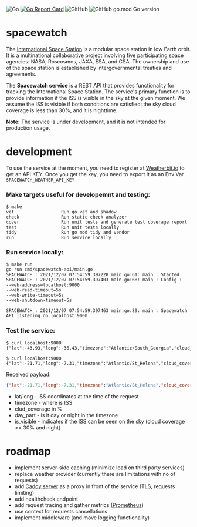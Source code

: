 ![Go](https://github.com/qba73/spacewatch/workflows/Go/badge.svg)
[![Go Report Card](https://goreportcard.com/badge/github.com/qba73/spacewatch)](https://goreportcard.com/report/github.com/qba73/spacewatch)
![GitHub](https://img.shields.io/github/license/qba73/meteo)
![GitHub go.mod Go version](https://img.shields.io/github/go-mod/go-version/qba73/meteo)

# spacewatch

The [International Space Station](https://en.wikipedia.org/wiki/International_Space_Station) is a modular space station in low Earth orbit. It is a multinational collaborative project involving five participating space agencies: NASA, Roscosmos, JAXA, ESA, and CSA. The ownership and use of the space station is established by intergovernmental treaties and agreements.

The **Spacewatch service** is a REST API that provides functionality for tracking the International Space Station. The service's primary function is to provide information if the ISS is visible in the sky at the given moment.
We assume the ISS is visible if both conditions are satisfied: the sky cloud coverage is less than 30%, and it is nighttime.

**Note:** The service is under development, and it is not intended for production usage.


# development

To use the service at the moment, you need to register at [Weatherbit.io](https://www.weatherbit.io/api) to get an API KEY. Once you get the key, you need to export it as an Env Var ```SPACEWATCH_WEATHER_API_KEY```


### Make targets useful for developemnt and testing:
```
$ make
vet                  Run go vet and shadow
check                Run static check analyzer
cover                Run unit tests and generate test coverage report
test                 Run unit tests locally
tidy                 Run go mod tidy and vendor
run                  Run service locally
```

### Run service locally:
```
$ make run
go run cmd/spacewatch-api/main.go
SPACEWATCH : 2021/12/07 07:54:59.397228 main.go:61: main : Started
SPACEWATCH : 2021/12/07 07:54:59.397403 main.go:68: main : Config :
--web-address=localhost:9000
--web-read-timeout=5s
--web-write-timeout=5s
--web-shutdown-timeout=5s

SPACEWATCH : 2021/12/07 07:54:59.397463 main.go:89: main : Spacewatch API listening on localhost:9000

```

### Test the service:
```
$ curl localhost:9000
{"lat":-43.93,"long":-36.43,"timezone":"Atlantic/South_Georgia","cloud_coverage":100,"day_part":"night","is_visible":false}
```
```
$ curl localhost:9000
{"lat":-21.71,"long":-7.31,"timezone":"Atlantic/St_Helena","cloud_coverage":9,"day_part":"day","is_visible":true}
```

Received payload:
```json
{"lat":-21.71,"long":-7.31,"timezone":"Atlantic/St_Helena","cloud_coverage":9,"day_part":"day","is_visible":true}
```

- lat/long - ISS coordinates at the time of the request
- timezone - where is ISS
- clud_coverage in %
- day_part - is it day or night in the timezone
- is_visible - indicates if the ISS can be seen on the sky (cloud coverage <= 30% and night)

# roadmap

- implement server-side caching (minimize load on third party services)
- replace weather provider (currently there are limitations with no of requests)
- add [Caddy server](https://caddyserver.com) as a proxy in front of the service (TLS, requests limiting)
- add healthcheck endpoint
- add request tracing and gather metrics ([Prometheus](https://prometheus.io/docs/instrumenting/clientlibs/))
- use context for requests cancellations
- implement middleware (and move logging functionality)
